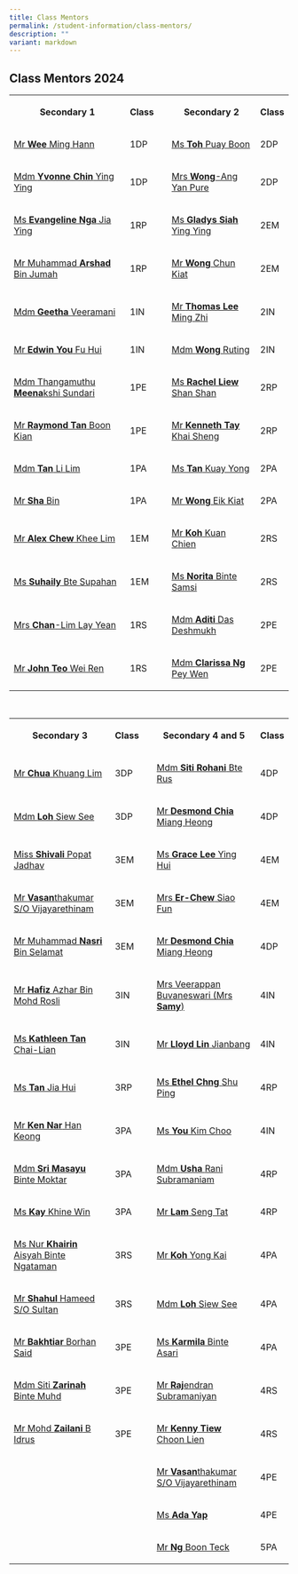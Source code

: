```yaml
---
title: Class Mentors
permalink: /student-information/class-mentors/
description: ""
variant: markdown
---
```

<h2>Class Mentors 2024</h2>
<table>
	<tbody>
		<tr>
			<th rowspan="1" colspan="1"><p>Secondary 1</p></th>
			<th rowspan="1" colspan="1"><p>Class</p></th>
			<td rowspan="1" colspan="1"><p></p></td>
			<th rowspan="1" colspan="1"><p>Secondary 2</p>
			</th><th rowspan="1" colspan="1"><p>Class</p></th>
		</tr>
		<tr>
			<td rowspan="1" colspan="1"><p><a href="mailto:wee_ming_hann@schools.gov.sg" target="_blank">Mr <b>Wee</b> Ming Hann</a></p></td>
			<td rowspan="1" colspan="1"><p>1DP</p></td>
			<td rowspan="1" colspan="1"><p></p></td>
			<td rowspan="1" colspan="1"><p><a href="mailto:toh_puay_boon@schools.gov.sg" target="_blank">Ms <b>Toh</b> Puay Boon</a></p></td>
			<td rowspan="1" colspan="1"><p>2DP</p></td>
		</tr>
		<tr>
			<td rowspan="1" colspan="1"><p><a href="mailto:chin_ying_ying@schools.gov.sg" target="_blank">Mdm <b>Yvonne Chin</b> Ying Ying</a></p></td>
			<td rowspan="1" colspan="1"><p>1DP</p></td>
			<td rowspan="1" colspan="1"><p></p></td>
			<td rowspan="1" colspan="1"><p><a href="mailto:ang_yan_pure@schools.gov.sg" target="_blank">Mrs <b>Wong</b>-Ang Yan Pure</a></p></td>
			<td rowspan="1" colspan="1"><p>2DP</p></td>
		</tr>
		<tr>
			<td rowspan="1" colspan="1"><p><a href="mailto:evangeline_nga_jia_ying@schools.gov.sg" target="_blank">Ms <b>Evangeline Nga</b> Jia Ying</a></p></td>
			<td rowspan="1" colspan="1"><p>1RP</p></td>
			<td rowspan="1" colspan="1"><p></p></td>
			<td rowspan="1" colspan="1"><p><a href="mailto:gladys_siah_ying_ying@schools.gov.sg" target="_blank">Ms <b>Gladys Siah</b> Ying Ying</a></p></td>
			<td rowspan="1" colspan="1"><p>2EM</p></td>
		</tr>
		<tr>
			<td rowspan="1" colspan="1"><p><a href="mailto:muhammad_arshad_jumah@schools.gov.sg" target="_blank">Mr Muhammad <b>Arshad</b> Bin Jumah</a></p></td>
			<td rowspan="1" colspan="1"><p>1RP</p></td>
			<td rowspan="1" colspan="1"><p></p></td>
			<td rowspan="1" colspan="1"><p><a href="mailto:wong_chun_kiat@schools.gov.sg" target="_blank">Mr <b>Wong</b> Chun Kiat</a></p></td>
			<td rowspan="1" colspan="1"><p>2EM</p></td>
		</tr>
		<tr>
			<td rowspan="1" colspan="1"><p><a href="mailto:geetha_veeramani@schools.gov.sg" target="_blank">Mdm <b>Geetha </b>Veeramani</a></p></td>
			<td rowspan="1" colspan="1"><p>1IN</p></td>
			<td rowspan="1" colspan="1"><p></p></td>
			<td rowspan="1" colspan="1"><p><a href="mailto:thomas_lee_ming_zhi_a@schools.gov.sg" target="_blank">Mr <b>Thomas Lee</b> Ming Zhi</a></p></td>
			<td rowspan="1" colspan="1"><p>2IN</p></td>
		</tr>
		<tr>
			<td rowspan="1" colspan="1"><p><a href="mailto:you_fu_hui@schools.gov.sg" target="_blank">Mr <b>Edwin You</b> Fu Hui</a></p></td>
			<td rowspan="1" colspan="1"><p>1IN</p></td>
			<td rowspan="1" colspan="1"><p></p></td>
			<td rowspan="1" colspan="1"><p><a href="mailto:wong_ruting@schools.gov.sg" target="_blank">Mdm <b>Wong</b> Ruting</a></p></td>
			<td rowspan="1" colspan="1"><p>2IN</p></td>
		</tr>
		<tr>
			<td rowspan="1" colspan="1"><p><a href="mailto:meenakshi_sundari@schools.gov.sg" target="_blank">Mdm Thangamuthu <b>Meena</b>kshi Sundari</a></p></td>
			<td rowspan="1" colspan="1"><p>1PE</p></td>
			<td rowspan="1" colspan="1"><p></p></td>
			<td rowspan="1" colspan="1"><p><a href="mailto:liew_shan_shan@schools.gov.sg" target="_blank">Ms <b>Rachel Liew</b> Shan Shan</a></p></td>
			<td rowspan="1" colspan="1"><p>2RP</p></td>
		</tr>
		<tr>
			<td rowspan="1" colspan="1"><p><a href="mailto:raymond_tan_boon_kian@schools.gov.sg" target="_blank">Mr <b>Raymond Tan</b> Boon Kian</a></p></td>
			<td rowspan="1" colspan="1"><p>1PE</p></td>
			<td rowspan="1" colspan="1"><p></p></td>
			<td rowspan="1" colspan="1"><p><a href="mailto:tay_khai_sheng_kenneth@schools.gov.sg" target="_blank">Mr <b>Kenneth Tay</b> Khai Sheng</a></p></td>
			<td rowspan="1" colspan="1"><p>2RP</p></td>
		</tr>
		<tr>
			<td rowspan="1" colspan="1"><p><a href="mailto:tan_li_lim@schools.gov.sg" target="_blank">Mdm <b>Tan</b> Li Lim</a></p></td>
			<td rowspan="1" colspan="1"><p>1PA</p></td>
			<td rowspan="1" colspan="1"><p></p></td>
			<td rowspan="1" colspan="1"><p><a href="mailto:tan_kuay_yong@schools.gov.sg" target="_blank">Ms <b>Tan</b> Kuay Yong</a></p></td>
			<td rowspan="1" colspan="1"><p>2PA</p></td>
		</tr>
		<tr>
			<td rowspan="1" colspan="1"><p><a href="mailto:sha_bin@schools.gov.sg" target="_blank">Mr <b>Sha</b> Bin</a></p></td>
			<td rowspan="1" colspan="1"><p>1PA</p></td>
			<td rowspan="1" colspan="1"><p></p></td>
			<td rowspan="1" colspan="1"><p><a href="mailto:wong_eik_kiat@schools.gov.sg" target="_blank">Mr <b>Wong</b> Eik Kiat</a></p></td>
			<td rowspan="1" colspan="1"><p>2PA</p></td>
		</tr>
		<tr>
			<td rowspan="1" colspan="1"><p><a href="mailto:chew_khee_lim@schools.gov.sg" target="_blank">Mr <b>Alex Chew</b> Khee Lim</a></p></td>
			<td rowspan="1" colspan="1"><p>1EM</p></td>
			<td rowspan="1" colspan="1"><p></p></td>
			<td rowspan="1" colspan="1"><p><a href="mailto:koh_kuan_chien@schools.gov.sg" target="_blank">Mr <b>Koh</b> Kuan Chien</a></p></td>
			<td rowspan="1" colspan="1"><p>2RS</p></td>
		</tr>
		<tr>
			<td rowspan="1" colspan="1"><p><a href="mailto:suhaily_supahan@schools.gov.sg" target="_blank">Ms <b>Suhaily</b> Bte Supahan</a></p></td>
			<td rowspan="1" colspan="1"><p>1EM</p></td>
			<td rowspan="1" colspan="1"><p></p></td>
			<td rowspan="1" colspan="1"><p><a href="mailto:norita_samsi@schools.gov.sg" target="_blank">Ms <b>Norita</b> Binte Samsi</a></p></td>
			<td rowspan="1" colspan="1"><p>2RS</p></td>
		</tr>
		<tr>
			<td rowspan="1" colspan="1"><p><a href="mailto:lim_lay_yean@schools.gov.sg" target="_blank">Mrs <b>Chan</b>-Lim Lay Yean</a></p></td>
			<td rowspan="1" colspan="1"><p>1RS</p></td>
			<td rowspan="1" colspan="1"><p></p></td>
			<td rowspan="1" colspan="1"><p><a href="mailto:aditi_das_deshmukh@schools.gov.sg" target="_blank">Mdm <b>Aditi</b> Das Deshmukh</a></p></td>
			<td rowspan="1" colspan="1"><p>2PE</p></td>
		</tr>
		<tr>
			<td rowspan="1" colspan="1"><p><a href="mailto:john_teo_wei_ren@schools.gov.sg" target="_blank">Mr <b>John Teo</b> Wei Ren</a></p></td>
			<td rowspan="1" colspan="1"><p>1RS<br></p></td>
			<td rowspan="1" colspan="1"><p></p></td>
			<td rowspan="1" colspan="1"><p><a href="mailto:clarissa_ng_pey_wen@schools.gov.sg" target="_blank">Mdm <b>Clarissa Ng</b> Pey Wen</a></p></td>
			<td rowspan="1" colspan="1"><p>2PE</p></td>
		</tr>
	</tbody>
</table>
<p><br></p>
<table>
	<tbody>
		<tr>
			<th rowspan="1" colspan="1"><p>Secondary 3</p></th>
			<th rowspan="1" colspan="1"><p>Class</p></th>
			<td rowspan="1" colspan="1"><p></p></td>
			<th rowspan="1" colspan="1"><p>Secondary 4 and 5</p></th>
			<th rowspan="1" colspan="1"><p>Class</p></th>
		</tr>
		<tr>
			<td rowspan="1" colspan="1"><p><a href="mailto:chua_khuang_lim@schools.gov.sg" target="_blank">Mr <b>Chua</b> Khuang Lim</a></p></td>
			<td rowspan="1" colspan="1"><p>3DP</p></td>
			<td rowspan="1" colspan="1"><p></p></td><td rowspan="1" colspan="1"><p><a href="mailto:siti_rohani_rus@schools.gov.sg" target="_blank">Mdm <b>Siti Rohani</b> Bte Rus</a></p></td>
			<td rowspan="1" colspan="1"><p>4DP</p></td>
		</tr>
		<tr>
			<td rowspan="1" colspan="1"><p><a href="mailto:loh_siew_see@schools.gov.sg" target="_blank">Mdm <b>Loh</b> Siew See</a></p></td>
			<td rowspan="1" colspan="1"><p>3DP</p></td>
			<td rowspan="1" colspan="1"><p></p></td>
			<td rowspan="1" colspan="1"><p><a href="mailto:chia_miang_heong@schools.gov.sg" target="_blank">Mr <b>Desmond Chia</b> Miang Heong</a></p></td>
			<td rowspan="1" colspan="1"><p>4DP</p></td>
		</tr>
		<tr>
			<td rowspan="1" colspan="1"><p><a href="mailto:shivali_popat_jadhav@schools.gov.sg" target="_blank">Miss <b>Shivali</b> Popat Jadhav</a></p></td>
			<td rowspan="1" colspan="1"><p>3EM</p></td>
			<td rowspan="1" colspan="1"><p></p></td>
			<td rowspan="1" colspan="1"><p><a href="mailto:lee_ying_hui_grace@schools.gov.sg" target="_blank">Ms <b>Grace Lee</b> Ying Hui</a></p></td>
			<td rowspan="1" colspan="1"><p>4EM</p></td>
		</tr>
		<tr>
			<td rowspan="1" colspan="1"><p><a href="mailto:vasanthakumar_vijayarethinam@schools.gov.sg" target="_blank">Mr <b>Vasan</b>thakumar S/O Vijayarethinam</a></p></td>
			<td rowspan="1" colspan="1"><p>3EM</p></td>
			<td rowspan="1" colspan="1"><p></p></td>
			<td rowspan="1" colspan="1"><p><a href="mailto:chew_siao_fun@schools.gov.sg" target="_blank">Mrs <b>Er-Chew</b> Siao Fun</a></p></td>
			<td rowspan="1" colspan="1"><p>4EM</p></td>
		</tr>
		<tr>
			<td rowspan="1" colspan="1"><p><a href="mailto:muhammad_nasri_selamat@schools.gov.sg" target="_blank">Mr Muhammad <b>Nasri</b> Bin Selamat</a></p></td>
			<td rowspan="1" colspan="1"><p>3EM</p></td>
			<td rowspan="1" colspan="1"><p></p></td>
			<td rowspan="1" colspan="1"><p><a href="mailto:chia_miang_heong@schools.gov.sg" target="_blank">Mr <b>Desmond Chia</b> Miang Heong</a></p></td>
			<td rowspan="1" colspan="1"><p>4DP</p></td>
		</tr>
		<tr>
			<td rowspan="1" colspan="1"><p><a href="mailto:hafiz_azhar_mohamad_rosli@schools.gov.sg" target="_blank">Mr <b>Hafiz</b> Azhar Bin Mohd Rosli</a></p></td>
			<td rowspan="1" colspan="1"><p>3IN</p></td>
			<td rowspan="1" colspan="1"><p></p></td>
			<td rowspan="1" colspan="1"><p><a href="mailto:veerappan_buvaneswari@schools.gov.sg" target="_blank">Mrs Veerappan Buvaneswari (Mrs <b>Samy</b>)</a></p></td>
			<td rowspan="1" colspan="1"><p>4IN</p></td>
		</tr>
		<tr>
			<td rowspan="1" colspan="1"><p><a href="mailto:tan_chai-lian_kathleen@schools.gov.sg" target="_blank">Ms <b>Kathleen Tan</b> Chai-Lian</a></p></td>
			<td rowspan="1" colspan="1"><p>3IN</p></td>
			<td rowspan="1" colspan="1"><p></p></td>
			<td rowspan="1" colspan="1"><p><a href="mailto:lloyd_lin_jianbang@schools.gov.sg" target="_blank">Mr <b>Lloyd Lin</b> Jianbang</a></p></td>
			<td rowspan="1" colspan="1"><p>4IN</p></td>
		</tr>
		<tr>
			<td rowspan="1" colspan="1"><p><a href="mailto:tan_jia_hui_b@schools.gov.sg" target="_blank">Ms <b>Tan</b> Jia Hui</a></p></td>
			<td rowspan="1" colspan="1"><p>3RP</p></td>
			<td rowspan="1" colspan="1"><p></p></td>
			<td rowspan="1" colspan="1"><p><a href="mailto:chng_shu_ping_ethel@schools.gov.sg" target="_blank">Ms <b>Ethel Chng</b> Shu Ping</a></p></td>
			<td rowspan="1" colspan="1"><p>4RP</p></td>
		</tr>
		<tr>
			<td rowspan="1" colspan="1"><p><a href="mailto:nar_han_keong@schools.gov.sg" target="_blank">Mr <b>Ken Nar</b> Han Keong</a></p></td>
			<td rowspan="1" colspan="1"><p>3PA</p></td>
			<td rowspan="1" colspan="1"><p></p></td>
			<td rowspan="1" colspan="1"><p><a href="mailto:you_kim_choo@schools.gov.sg" target="_blank">Ms <b>You</b> Kim Choo</a></p></td>
			<td rowspan="1" colspan="1"><p>4IN</p></td>
		</tr>
		<tr>
			<td rowspan="1" colspan="1"><p><a href="mailto:sri_masayu_moktar@schools.gov.sg" target="_blank">Mdm <b>Sri Masayu</b> Binte Moktar</a></p></td>
			<td rowspan="1" colspan="1"><p>3PA</p></td>
			<td rowspan="1" colspan="1"><p></p></td>
			<td rowspan="1" colspan="1"><p><a href="mailto:usha_rani_subramaniam@schools.gov.sg" target="_blank">Mdm <b>Usha </b>Rani Subramaniam</a></p></td>
			<td rowspan="1" colspan="1"><p>4RP</p></td>
		</tr>
		<tr>
			<td rowspan="1" colspan="1"><p><a href="mailto:kay_khine_win@schools.gov.sg" target="_blank">Ms <b>Kay</b> Khine Win</a></p></td>
			<td rowspan="1" colspan="1"><p>3PA</p></td>
			<td rowspan="1" colspan="1"><p></p></td>
	    <td rowspan="1" colspan="1"><p><a href="mailto:lam_seng_tat@schools.gov.sg" target="_blank">Mr <b>Lam</b> Seng Tat</a></p></td>
			<td rowspan="1" colspan="1"><p>4RP</p></td>
		</tr>
		<tr>
			<td rowspan="1" colspan="1"><p><a href="mailto:nur_khairin_aisyah_ngataman@schools.gov.sg" target="_blank">Ms Nur <b>Khairin</b> Aisyah Binte Ngataman</a></p></td>
			<td rowspan="1" colspan="1"><p>3RS</p></td>
			<td rowspan="1" colspan="1"><p></p></td>
			<td rowspan="1" colspan="1"><p><a href="mailto:koh_yong_kai@schools.gov.sg" target="_blank">Mr <b>Koh</b> Yong Kai</a></p></td>
			<td rowspan="1" colspan="1"><p>4PA</p></td>
		</tr>
		<tr>
			<td rowspan="1" colspan="1"><p><a href="mailto:shahul_hameed_sultan@schools.gov.sg" target="_blank">Mr <b>Shahul</b> Hameed S/O Sultan</a></p></td>
			<td rowspan="1" colspan="1"><p>3RS</p></td>
			<td rowspan="1" colspan="1"><p></p></td>
			<td rowspan="1" colspan="1"><p><a href="mailto:loh_siew_see@schools.gov.sg" target="_blank">Mdm <b>Loh</b> Siew See</a></p></td>
			<td rowspan="1" colspan="1"><p>4PA</p></td>
		</tr>
		<tr>
			<td rowspan="1" colspan="1"><p><a href="mailto:bakhtiar_borhan_said@schools.gov.sg" target="_blank">Mr <b>Bakhtiar</b> Borhan Said</a></p></td>
			<td rowspan="1" colspan="1"><p>3PE</p></td>
			<td rowspan="1" colspan="1"><p></p></td>
			<td rowspan="1" colspan="1"><p><a href="mailto:karmila_asari@schools.gov.sg" target="_blank">Ms <b>Karmila</b> Binte Asari</a></p></td>
			<td rowspan="1" colspan="1"><p>4PA</p></td>
		</tr>
		<tr>
			<td rowspan="1" colspan="1"><p><a href="mailto:siti_zarinah_muhammad@schools.gov.sg" target="_blank">Mdm Siti <b>Zarinah</b> Binte Muhd</a></p></td>
			<td rowspan="1" colspan="1"><p>3PE</p></td>
			<td rowspan="1" colspan="1"><p></p></td>
			<td rowspan="1" colspan="1"><p><a href="mailto:rajendran_subramaniyan@schools.gov.sg" target="_blank">Mr <b>Raj</b>endran Subramaniyan</a></p></td>
			<td rowspan="1" colspan="1"><p>4RS</p></td>
		</tr>
		<tr>
			<td rowspan="1" colspan="1"><p><a href="mailto:mohd_zailani_b_idrus@schools.gov.sg" target="_blank">Mr Mohd <b>Zailani</b> B Idrus</a></p></td>
			<td rowspan="1" colspan="1"><p>3PE</p></td>
			<td rowspan="1" colspan="1"><p></p></td>
			<td rowspan="1" colspan="1"><p><a href="mailto:tiew_choon_lien@schools.gov.sg" target="_blank">Mr <b>Kenny Tiew</b> Choon Lien</a></p></td>
			<td rowspan="1" colspan="1"><p>4RS</p></td>
		</tr>
		<tr>
			<td rowspan="1" colspan="1"><p></p></td>
			<td rowspan="1" colspan="1"><p></p></td>
			<td rowspan="1" colspan="1"><p></p></td>
			<td rowspan="1" colspan="1"><p><a href="mailto:vasanthakumar_vijayarethinam@schools.gov.sg" target="_blank">Mr <b>Vasan</b>thakumar S/O Vijayarethinam</a></p></td>
			<td rowspan="1" colspan="1"><p>4PE</p></td>
		</tr>
		<tr>
			<td rowspan="1" colspan="1"><p></p></td>
			<td rowspan="1" colspan="1"><p></p></td>
			<td rowspan="1" colspan="1"><p></p></td>
			<td rowspan="1" colspan="1"><p><a href="mailto:ada_yap@schools.gov.sg" target="_blank">Ms <b>Ada Yap</b></a></p></td>
			<td rowspan="1" colspan="1"><p>4PE</p><p></p></td>
		</tr>
				<tr>
			<td rowspan="1" colspan="1"><p></p></td>
			<td rowspan="1" colspan="1"><p></p></td>
			<td rowspan="1" colspan="1"><p></p></td>
			<td rowspan="1" colspan="1"><p><a href="mailto:ng_boon_teck@schools.gov.sg" target="_blank">Mr <b>Ng</b> Boon Teck</a></p></td>
   	<td rowspan="1" colspan="1"><p>5PA</p><p></p></td>
		</tr>
	</tbody>
</table>
<p></p>